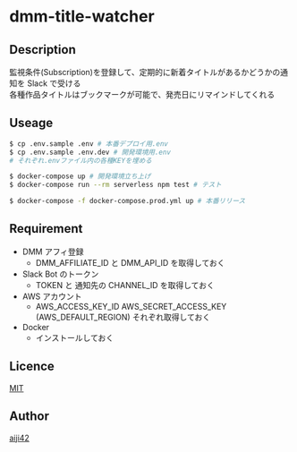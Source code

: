 # dmm-title-watcher

## Description

監視条件(Subscription)を登録して、定期的に新着タイトルがあるかどうかの通知を Slack で受ける  
各種作品タイトルはブックマークが可能で、発売日にリマインドしてくれる

## Useage

```bash
$ cp .env.sample .env # 本番デプロイ用.env
$ cp .env.sample .env.dev # 開発環境用.env
# それぞれ.envファイル内の各種KEYを埋める

$ docker-compose up # 開発環境立ち上げ
$ docker-compose run --rm serverless npm test # テスト

$ docker-compose -f docker-compose.prod.yml up # 本番リリース
```

## Requirement

- DMM アフィ登録
    - DMM_AFFILIATE_ID と DMM_API_ID を取得しておく
- Slack Bot のトークン
    - TOKEN と 通知先の CHANNEL_ID を取得しておく
- AWS アカウント
    - AWS_ACCESS_KEY_ID AWS_SECRET_ACCESS_KEY (AWS_DEFAULT_REGION) それぞれ取得しておく
- Docker
    - インストールしておく

## Licence

[MIT](https://github.com/aiji42/dmm-title-watcher/blob/master/LICENSE)

## Author

[aiji42](https://github.com/aiji42)
